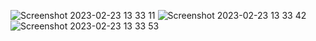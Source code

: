 ![Screenshot 2023-02-23 13 33 11](https://user-images.githubusercontent.com/97031939/220854773-35151765-4250-488e-bbb1-e36c0e6eefc2.png)
![Screenshot 2023-02-23 13 33 42](https://user-images.githubusercontent.com/97031939/220854797-cbb805d4-bb60-4ea0-91fc-721a68b3951a.png)
![Screenshot 2023-02-23 13 33 53](https://user-images.githubusercontent.com/97031939/220854825-8e8e362d-861c-410a-8db8-b31dc5c77bb1.png)
